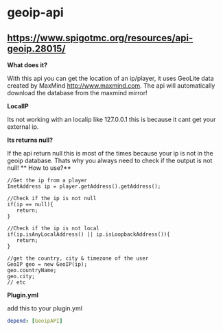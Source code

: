 # geoip-api
## https://www.spigotmc.org/resources/api-geoip.28015/

**What does it?**

With this api you can get the location of an ip/player, it uses GeoLite data created by MaxMind http://www.maxmind.com. The api will automatically download the database from the maxmind mirror!

**LocalIP**

Its not working with an localip like 127.0.0.1 this is because it cant get your external ip.

**Its returns null?**

If the api return null this is most of the times because your ip is not in the geoip database. Thats why you always need to check if the output is not null!
**
How to use?**

    
    //Get the ip from a player
    InetAddress ip = player.getAddress().getAddress();
    
    //Check if the ip is not null
    if(ip == null){
       return;
    }
     
    //Check if the ip is not local    
    if(ip.isAnyLocalAddress() || ip.isLoopbackAddress()){
       return;
    }
    
    //get the country, city & timezone of the user
    GeoIP geo = new GeoIP(ip);
    geo.countryName;
    geo.city;
    // etc
    


**Plugin.yml**

add this to your plugin.yml
```yaml
depend: [GeoipAPI]
```
